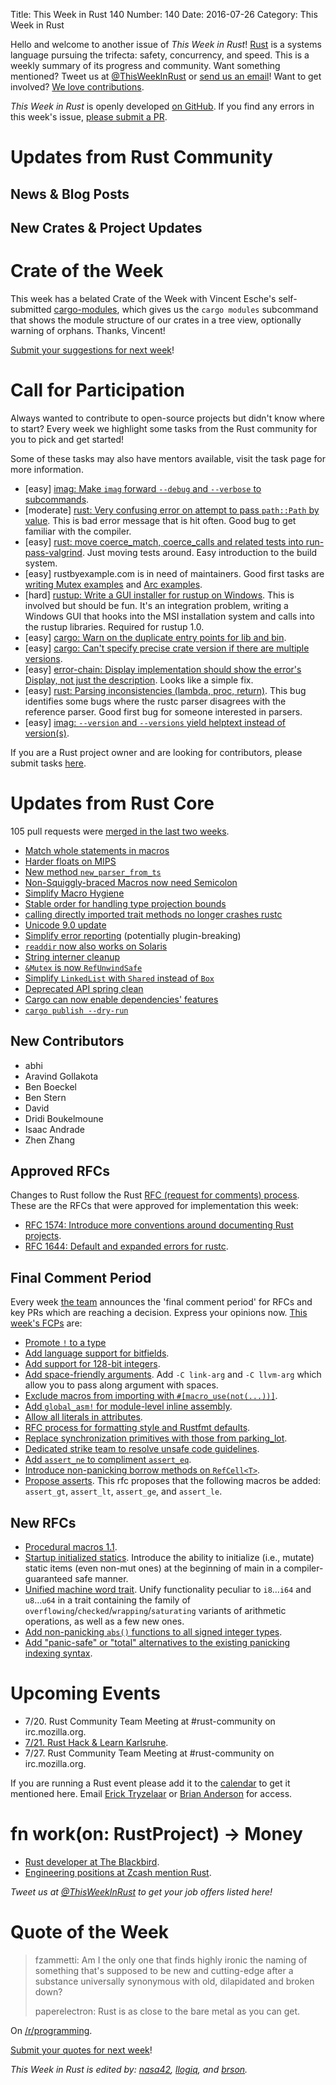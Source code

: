 Title: This Week in Rust 140
Number: 140
Date: 2016-07-26
Category: This Week in Rust

Hello and welcome to another issue of *This Week in Rust*!
[Rust](http://rust-lang.org) is a systems language pursuing the trifecta:
safety, concurrency, and speed. This is a weekly summary of its progress and
community. Want something mentioned? Tweet us at [@ThisWeekInRust](https://twitter.com/ThisWeekInRust) or [send us an
email](mailto:corey@octayn.net?subject=This%20Week%20in%20Rust%20Suggestion)!
Want to get involved? [We love
contributions](https://github.com/rust-lang/rust/blob/master/CONTRIBUTING.md).

*This Week in Rust* is openly developed [on GitHub](https://github.com/cmr/this-week-in-rust).
If you find any errors in this week's issue, [please submit a PR](https://github.com/cmr/this-week-in-rust/pulls).

# Updates from Rust Community

## News & Blog Posts

## New Crates & Project Updates

# Crate of the Week

This week has a belated Crate of the Week with Vincent Esche's self-submitted [cargo-modules](https://crates.io/crates/cargo-modules), which gives us the `cargo modules` subcommand that shows the module structure of our crates in a tree view, optionally warning of orphans. Thanks, Vincent!

[Submit your suggestions for next week][submit_crate]!

[submit_crate]: https://users.rust-lang.org/t/crate-of-the-week/2704

# Call for Participation

Always wanted to contribute to open-source projects but didn't know where to start?
Every week we highlight some tasks from the Rust community for you to pick and get started!

Some of these tasks may also have mentors available, visit the task page for more information.

* [easy] [imag: Make `imag` forward `--debug` and `--verbose` to subcommands](https://github.com/matthiasbeyer/imag/issues/506).
* [moderate] [rust: Very confusing error on attempt to pass
  `path::Path` by
  value](https://github.com/rust-lang/rust/issues/23286). This is bad
  error message that is hit often. Good bug to get familiar with the
  compiler.
* [easy] [rust: move coerce_match, coerce_calls and related tests into
  run-pass-valgrind](https://github.com/rust-lang/rust/issues/21696). Just
  moving tests around. Easy introduction to the build system.
* [easy] rustbyexample.com is in need of maintainers. Good first tasks
  are [writing Mutex examples](https://github.com/rust-lang/rust-by-example/issues/105)
  and [Arc examples](https://github.com/rust-lang/rust-by-example/issues/104).
* [hard] [rustup: Write a GUI installer for rustup on
  Windows](https://github.com/rust-lang-nursery/rustup.rs/issues/253). This
  is involved but should be fun. It's an integration problem, writing
  a Windows GUI that hooks into the MSI installation system and calls
  into the rustup libraries. Required for rustup 1.0.
* [easy] [cargo: Warn on the duplicate entry points for lib and
  bin](https://github.com/rust-lang/cargo/issues/2800).
* [easy] [cargo: Can't specify precise crate version if there are
  multiple versions](https://github.com/rust-lang/cargo/issues/2773).
* [easy] [error-chain: Display implementation should show the error's
  Display, not just the
  description](https://github.com/brson/error-chain/issues/2). Looks
  like a simple fix.
* [easy] [rust: Parsing inconsistencies (lambda, proc,
  return)](https://github.com/rust-lang/rust/issues/28784). This bug
  identifies some bugs where the rustc parser disagrees with the
  reference parser. Good first bug for someone interested in parsers.
* [easy] [imag: `--version` and `--versions` yield helptext instead of version(s)](https://github.com/matthiasbeyer/imag/issues/540).

If you are a Rust project owner and are looking for contributors, please submit tasks [here][guidelines].

[guidelines]: https://users.rust-lang.org/t/twir-call-for-participation/4821

# Updates from Rust Core

105 pull requests were [merged in the last two weeks][merged].

[merged]: https://github.com/issues?q=is%3Apr+org%3Arust-lang+is%3Amerged+merged%3A2016-07-11..2016-07-18

* [Match whole statements in macros](https://github.com/rust-lang/rust/pull/34886)
* [Harder floats on MIPS](https://github.com/rust-lang/rust/pull/34841)
* [New method `new_parser_from_ts`](https://github.com/rust-lang/rust/pull/34829)
* [Non-Squiggly-braced Macros now need Semicolon](https://github.com/rust-lang/rust/pull/34660)
* [Simplify Macro Hygiene](https://github.com/rust-lang/rust/pull/34570)
* [Stable order for handling type projection bounds](https://github.com/rust-lang/rust/pull/34805)
* [calling directly imported trait methods no longer crashes rustc](https://github.com/rust-lang/rust/pull/34797)
* [Unicode 9.0 update](https://github.com/rust-lang/rust/pull/34599)
* [Simplify error reporting](https://github.com/rust-lang/rust/pull/34789) (potentially plugin-breaking)
* [`readdir` now also works on Solaris](https://github.com/rust-lang/rust/pull/34776)
* [String interner cleanup](https://github.com/rust-lang/rust/pull/34772)
* [`&Mutex` is now `RefUnwindSafe`](https://github.com/rust-lang/rust/pull/34756)
* [Simplify `LinkedList` with `Shared` instead of `Box`](https://github.com/rust-lang/rust/pull/34608)
* [Deprecated API spring clean](https://github.com/rust-lang/rust/pull/34705)
* [Cargo can now enable dependencies' features](https://github.com/rust-lang/cargo/pull/2876)
* [`cargo publish --dry-run`](https://github.com/rust-lang/cargo/pull/2849)


## New Contributors

* abhi
* Aravind Gollakota
* Ben Boeckel
* Ben Stern
* David
* Dridi Boukelmoune
* Isaac Andrade
* Zhen Zhang

## Approved RFCs

Changes to Rust follow the Rust [RFC (request for comments)
process](https://github.com/rust-lang/rfcs#rust-rfcs). These
are the RFCs that were approved for implementation this week:

* [RFC 1574: Introduce more conventions around documenting Rust projects](https://github.com/rust-lang/rfcs/pull/1574).
* [RFC 1644: Default and expanded errors for rustc](https://github.com/rust-lang/rfcs/pull/1644).

## Final Comment Period

Every week [the team](https://www.rust-lang.org/team.html) announces the
'final comment period' for RFCs and key PRs which are reaching a
decision. Express your opinions now. [This week's FCPs][fcp] are:

[fcp]: https://github.com/rust-lang/rfcs/labels/final-comment-period

* [Promote `!` to a type](https://github.com/rust-lang/rfcs/pull/1216)
* [Add language support for bitfields](https://github.com/rust-lang/rfcs/pull/1449).
* [Add support for 128-bit integers](https://github.com/rust-lang/rfcs/pull/1504).
* [Add space-friendly arguments](https://github.com/rust-lang/rfcs/pull/1509). Add `-C link-arg` and `-C llvm-arg` which allow you to pass along argument with spaces.
* [Exclude macros from importing with `#[macro_use(not(...))]`](https://github.com/rust-lang/rfcs/pull/1517).
* [Add `global_asm!` for module-level inline assembly](https://github.com/rust-lang/rfcs/pull/1548).
* [Allow all literals in attributes](https://github.com/rust-lang/rfcs/pull/1559).
* [RFC process for formatting style and Rustfmt defaults](https://github.com/rust-lang/rfcs/pull/1607).
* [Replace synchronization primitives with those from parking_lot](https://github.com/rust-lang/rfcs/pull/1632).
* [Dedicated strike team to resolve unsafe code guidelines](https://github.com/rust-lang/rfcs/pull/1643).
* [Add `assert_ne` to compliment `assert_eq`](https://github.com/rust-lang/rfcs/pull/1653).
* [Introduce non-panicking borrow methods on `RefCell<T>`](https://github.com/rust-lang/rfcs/pull/1660).
* [Propose asserts](https://github.com/rust-lang/rfcs/pull/1662). This rfc proposes that the following macros be added: `assert_gt`, `assert_lt`, `assert_ge`, and `assert_le`.

## New RFCs

* [Procedural macros 1.1](https://github.com/rust-lang/rfcs/pull/1681).
* [Startup initialized statics](https://github.com/rust-lang/rfcs/pull/1674). Introduce the ability to initialize (i.e., mutate) static items (even non-mut ones) at the beginning of main in a compiler-guaranteed safe manner.
* [Unified machine word trait](https://github.com/rust-lang/rfcs/pull/1676). Unify functionality peculiar to `i8`…`i64` and `u8`…`u64` in a trait containing the family of `overflowing`/`checked`/`wrapping`/`saturating` variants of arithmetic operations, as well as a few new ones.
* [Add non-panicking `abs()` functions to all signed integer types](https://github.com/rust-lang/rfcs/pull/1678).
* [Add "panic-safe" or "total" alternatives to the existing panicking indexing syntax](https://github.com/rust-lang/rfcs/pull/1679).

# Upcoming Events

* 7/20. Rust Community Team Meeting at #rust-community on irc.mozilla.org.
* [7/21. Rust Hack & Learn Karlsruhe](http://www.meetup.com/Rust-Hack-Learn-Karlsruhe/events/232621692/).
* 7/27. Rust Community Team Meeting at #rust-community on irc.mozilla.org.

If you are running a Rust event please add it to the [calendar] to get
it mentioned here. Email [Erick Tryzelaar][erickt] or [Brian
Anderson][brson] for access.

[calendar]: https://www.google.com/calendar/embed?src=apd9vmbc22egenmtu5l6c5jbfc%40group.calendar.google.com
[erickt]: mailto:erick.tryzelaar@gmail.com
[brson]: mailto:banderson@mozilla.com

# fn work(on: RustProject) -> Money

* [Rust developer at The Blackbird](https://rust.jobboard.io/jobs/394482-rust-developer-at-the-blackbird).
* [Engineering positions at Zcash mention Rust](https://z.cash/blog/hiring.html).

*Tweet us at [@ThisWeekInRust](https://twitter.com/ThisWeekInRust) to get your job offers listed here!*

# Quote of the Week

> fzammetti:
> Am I the only one that finds highly ironic the naming of something that's supposed to be new and cutting-edge after a substance universally synonymous with old, dilapidated and broken down?
>
> paperelectron:
> Rust is as close to the bare metal as you can get.

On [/r/programming](https://www.reddit.com/r/programming/comments/4sgzk5/shipping_rust_in_firefox/d59d2lp).

[Submit your quotes for next week][submit]!

[submit]: http://users.rust-lang.org/t/twir-quote-of-the-week/328

*This Week in Rust is edited by: [nasa42](https://github.com/nasa42), [llogiq](https://github.com/llogiq), and [brson](https://github.com/brson).*
